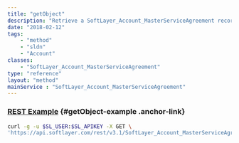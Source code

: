 ```yaml
---
title: "getObject"
description: "Retrieve a SoftLayer_Account_MasterServiceAgreement record."
date: "2018-02-12"
tags:
    - "method"
    - "sldn"
    - "Account"
classes:
    - "SoftLayer_Account_MasterServiceAgreement"
type: "reference"
layout: "method"
mainService : "SoftLayer_Account_MasterServiceAgreement"
---
```


### [REST Example](#getObject-example) <a href="/article/rest/"><i class="fas fa-question"></i></a> {#getObject-example .anchor-link} 
```bash
curl -g -u $SL_USER:$SL_APIKEY -X GET \
'https://api.softlayer.com/rest/v3.1/SoftLayer_Account_MasterServiceAgreement/{SoftLayer_Account_MasterServiceAgreementID}/getObject'
```
